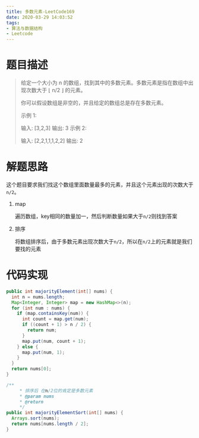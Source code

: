 ```yaml
---
title: 多数元素-LeetCode169
date: 2020-03-29 14:03:52
tags: 
- 算法与数据结构
- Leetcode
---
```


# 题目描述

> 给定一个大小为 n 的数组，找到其中的多数元素。多数元素是指在数组中出现次数大于 ⌊ n/2 ⌋ 的元素。
>
> 你可以假设数组是非空的，并且给定的数组总是存在多数元素。
>
> 示例 1:
>
> 输入: \[3,2,3]
> 输出: 3
> 示例 2:
>
> 输入: \[2,2,1,1,1,2,2]
> 输出: 2

<!--more-->

# 解题思路

这个题目要求我们找这个数组里面数量最多的元素，并且这个元素出现的次数大于 `n/2`。

1. map

	遍历数组，key相同的数量加一，然后判断数量如果大于`n/2`则找到答案

2. 排序

	将数组排序后，由于多数元素出现次数大于`n/2`，所以在`n/2`上的元素就是我们要找的元素

# 代码实现

```java
public int majorityElement(int[] nums) {
  int n = nums.length;
  Map<Integer, Integer> map = new HashMap<>(n);
  for (int num : nums) {
    if (map.containsKey(num)) {
      int count = map.get(num);
      if ((count + 1) > n / 2) {
        return num;
      }
      map.put(num, count + 1);
    } else {
      map.put(num, 1);
    }
  }
  return nums[0];
}

/**
	 * 排序后 在n/2位的肯定是多数元素
	 * @param nums
	 * @return
	 */
public int majorityElementSort(int[] nums) {
  Arrays.sort(nums);
  return nums[nums.length / 2];
}
```

